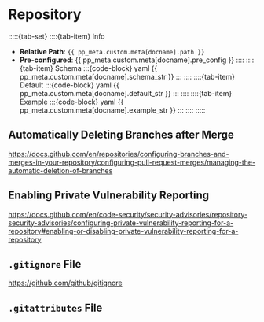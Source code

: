 # Repository

:::::{tab-set}
::::{tab-item} Info
- **Relative Path**: `{{ pp_meta.custom.meta[docname].path }}`
- **Pre-configured**: {{ pp_meta.custom.meta[docname].pre_config }}
::::
::::{tab-item} Schema
:::{code-block} yaml
{{ pp_meta.custom.meta[docname].schema_str }}
:::
::::
::::{tab-item} Default
:::{code-block} yaml
{{ pp_meta.custom.meta[docname].default_str }}
:::
::::
::::{tab-item} Example
:::{code-block} yaml
{{ pp_meta.custom.meta[docname].example_str }}
:::
::::
:::::

## Automatically Deleting Branches after Merge
https://docs.github.com/en/repositories/configuring-branches-and-merges-in-your-repository/configuring-pull-request-merges/managing-the-automatic-deletion-of-branches

## Enabling Private Vulnerability Reporting
https://docs.github.com/en/code-security/security-advisories/repository-security-advisories/configuring-private-vulnerability-reporting-for-a-repository#enabling-or-disabling-private-vulnerability-reporting-for-a-repository




## `.gitignore` File
https://github.com/github/gitignore

## `.gitattributes` File
